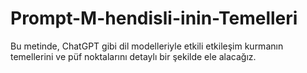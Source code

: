 # Prompt-M-hendisli-inin-Temelleri
Bu metinde, ChatGPT gibi dil modelleriyle etkili etkileşim kurmanın temellerini ve püf noktalarını detaylı bir şekilde ele alacağız.
